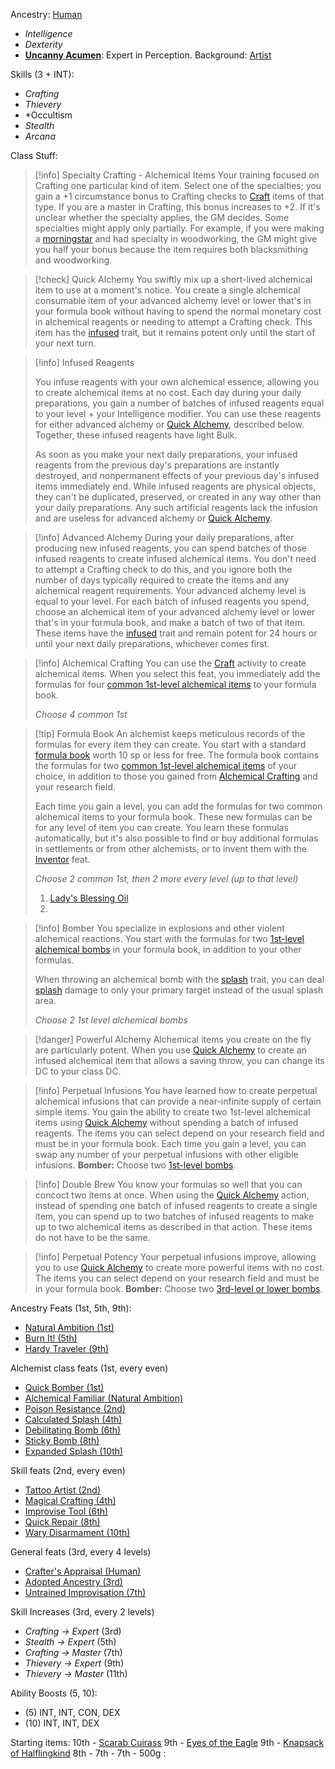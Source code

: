 
Ancestry: [Human](https://pf2etools.com/ancestries.html#human_crb,state:h-halfelf-crb=b1~h-halforc-crb=b1~h-skilled-crb=b1~h-versatile-crb=b1~h-wintertouched-locg=b1#adapted%20cantrip_crb)
- *Intelligence*
- *Dexterity*
- **[Uncanny Acumen](https://pf2etools.com/feats.html#canny%20acumen_crb)**: Expert in Perception.
Background: [Artist](https://pf2etools.com/backgrounds.html#artist_crb)

Skills (3 + INT):
- *Crafting*
- *Thievery*
- *Occultism
- *Stealth*
- *Arcana*

Class Stuff:

> [!info] Specialty Crafting - Alchemical Items
> Your training focused on Crafting one particular kind of item. Select one of the specialties; you gain a +1 circumstance bonus to Crafting checks to [Craft](https://pf2etools.com/actions.html#craft_crb) items of that type. If you are a master in Crafting, this bonus increases to +2. If it's unclear whether the specialty applies, the GM decides. Some specialties might apply only partially. For example, if you were making a [morningstar](https://pf2etools.com/items.html#morningstar_crb) and had specialty in woodworking, the GM might give you half your bonus because the item requires both blacksmithing and woodworking.

> [!check] Quick Alchemy
> You swiftly mix up a short-lived alchemical item to use at a moment's notice. You create a single alchemical consumable item of your advanced alchemy level or lower that's in your formula book without having to spend the normal monetary cost in alchemical reagents or needing to attempt a Crafting check. This item has the [infused](https://pf2etools.com/traits.html#infused) trait, but it remains potent only until the start of your next turn.

> [!info] Infused Reagents
> 
> You infuse reagents with your own alchemical essence, allowing you to create alchemical items at no cost. Each day during your daily preparations, you gain a number of batches of infused reagents equal to your level + your Intelligence modifier. You can use these reagents for either advanced alchemy or [Quick Alchemy](https://pf2etools.com/actions.html#quick%20alchemy_crb), described below. Together, these infused reagents have light Bulk.
> 
> As soon as you make your next daily preparations, your infused reagents from the previous day's preparations are instantly destroyed, and nonpermanent effects of your previous day's infused items immediately end. While infused reagents are physical objects, they can't be duplicated, preserved, or created in any way other than your daily preparations. Any such artificial reagents lack the infusion and are useless for advanced alchemy or [Quick Alchemy](https://pf2etools.com/actions.html#quick%20alchemy_crb).

> [!info] Advanced Alchemy
During your daily preparations, after producing new infused reagents, you can spend batches of those infused reagents to create infused alchemical items. You don't need to attempt a Crafting check to do this, and you ignore both the number of days typically required to create the items and any alchemical reagent requirements. Your advanced alchemy level is equal to your level. For each batch of infused reagents you spend, choose an alchemical item of your advanced alchemy level or lower that's in your formula book, and make a batch of two of that item. These items have the [infused](https://pf2etools.com/traits.html#infused) trait and remain potent for 24 hours or until your next daily preparations, whichever comes first.

> [!info] Alchemical Crafting
> You can use the [Craft](https://pf2etools.com/actions.html#craft_crb) activity to create alchemical items. When you select this feat, you immediately add the formulas for four [common 1st-level alchemical items](https://pf2etools.com/items.html#blankhash,flstsource:,flstlevel:min=0~max=1,flstrarity:common=1,flstitem:alchemical=1,flmtitem:sand,flstweapon:,flmtweapon:sand) to your formula book.
> 
> *Choose 4 common 1st*

> [!tip] Formula Book
> An alchemist keeps meticulous records of the formulas for every item they can create. You start with a standard [formula book](https://pf2etools.com/items.html#formula%20book%20(blank)_crb) worth 10 sp or less for free. The formula book contains the formulas for two [common 1st-level alchemical items](https://pf2etools.com/items.html#blankhash,flstitem:alchemical=1,flstlevel:min=1~max=1,flstrarity:common=1) of your choice, in addition to those you gained from [Alchemical Crafting](https://pf2etools.com/feats.html#alchemical%20crafting_crb) and your research field.
> 
> Each time you gain a level, you can add the formulas for two common alchemical items to your formula book. These new formulas can be for any level of item you can create. You learn these formulas automatically, but it's also possible to find or buy additional formulas in settlements or from other alchemists, or to invent them with the [Inventor](https://pf2etools.com/feats.html#inventor_crb) feat.
> 
> *Choose 2 common 1st, then 2 more every level (up to that level)*
> 1. [Lady's Blessing Oil](https://pf2etools.com/items.html#lady's%20blessing%20oil_lotg)
> 2. 

> [!info] Bomber
> You specialize in explosions and other violent alchemical reactions. You start with the formulas for two [1st-level alchemical bombs](https://pf2etools.com/items.html#blankhash,flstcategory:bomb=1,flstlevel:min=1~max=1,flsttype:null=1) in your formula book, in addition to your other formulas.
> 
> When throwing an alchemical bomb with the [splash](https://pf2etools.com/traits.html#splash) trait, you can deal [splash](https://pf2etools.com/traits.html#splash) damage to only your primary target instead of the usual splash area.
> 
> *Choose 2 1st level alchemical bombs*

> [!danger] Powerful Alchemy
> Alchemical items you create on the fly are particularly potent. When you use [Quick Alchemy](https://pf2etools.com/actions.html#quick%20alchemy_crb) to create an infused alchemical item that allows a saving throw, you can change its DC to your class DC.

> [!info] Perpetual Infusions
> You have learned how to create perpetual alchemical infusions that can provide a near-infinite supply of certain simple items. You gain the ability to create two 1st-level alchemical items using [Quick Alchemy](https://pf2etools.com/actions.html#quick%20alchemy_crb) without spending a batch of infused reagents. The items you can select depend on your research field and must be in your formula book. Each time you gain a level, you can swap any number of your perpetual infusions with other eligible infusions.
> **Bomber:** Choose two [1st-level bombs](https://pf2etools.com/items.html#blankhash,flstlevel:min=1~max=1,flsttype:,flstcategory:bomb=1).

> [!info] Double Brew
> You know your formulas so well that you can concoct two items at once. When using the [Quick Alchemy](https://pf2etools.com/actions.html#quick%20alchemy_crb) action, instead of spending one batch of infused reagents to create a single item, you can spend up to two batches of infused reagents to make up to two alchemical items as described in that action. These items do not have to be the same.

> [!info] Perpetual Potency
> Your perpetual infusions improve, allowing you to use [Quick Alchemy](https://pf2etools.com/actions.html#quick%20alchemy_crb) to create more powerful items with no cost. The items you can select depend on your research field and must be in your formula book.
> **Bomber:** Choose two [3rd-level or lower bombs](https://pf2etools.com/items.html#blankhash,flstlevel:min=1~max=3,flsttype:,flstcategory:bomb=1).

Ancestry Feats (1st, 5th, 9th):
- [Natural Ambition (1st)](https://pf2etools.com/feats.html#natural%20ambition_crb)
- [Burn It! (5th)](https://pf2etools.com/feats.html#burn%20it!_crb)
- [Hardy Traveler (9th)](https://pf2etools.com/feats.html#hardy%20traveler_apg)

Alchemist class feats (1st, every even)
- [Quick Bomber (1st)](https://pf2etools.com/feats.html#quick%20bomber_crb)
- [Alchemical Familiar (Natural Ambition)](https://pf2etools.com/feats.html#alchemical%20familiar_crb)
- [Poison Resistance (2nd)](<https://pf2etools.com/feats.html#poison%20resistance%20(alchemist)_crb>)
- [Calculated Splash (4th)](https://pf2etools.com/feats.html#calculated%20splash_crb)
- [Debilitating Bomb (6th)](https://pf2etools.com/feats.html#debilitating%20bomb_crb)
- [Sticky Bomb (8th)](https://pf2etools.com/feats.html#sticky%20bomb_crb)
- [Expanded Splash (10th)](https://pf2etools.com/feats.html#expanded%20splash_crb)

Skill feats (2nd, every even)
- [Tattoo Artist (2nd)](https://pf2etools.com/feats.html#tattoo%20artist_tv)
- [Magical Crafting (4th)](https://pf2etools.com/feats.html#magical%20crafting_crb)
- [Improvise Tool (6th)](https://pf2etools.com/feats.html#improvise%20tool_apg)
- [Quick Repair (8th)](https://pf2etools.com/feats.html#quick%20repair_crb)
- [Wary Disarmament (10th)](https://pf2etools.com/feats.html#wary%20disarmament_crb)

General feats (3rd, every 4 levels)
- [Crafter's Appraisal (Human)](https://pf2etools.com/feats.html#crafter's%20appraisal_apg)
- [Adopted Ancestry (3rd)](https://pf2etools.com/feats.html#adopted%20ancestry_crb)
- [Untrained Improvisation (7th)](https://pf2etools.com/feats.html#untrained%20improvisation_crb)

Skill Increases (3rd, every 2 levels)
- *Crafting -> Expert* (3rd)
- *Stealth -> Expert* (5th)
- *Crafting -> Master* (7th)
- *Thievery -> Expert* (9th)
- *Thievery -> Master* (11th)

Ability Boosts (5, 10):
- (5) INT, INT, CON, DEX
- (10) INT, INT, DEX

Starting items:
10th - [Scarab Cuirass](https://pf2etools.com/items.html#scarab%20cuirass_lotgb)
9th   - [Eyes of the Eagle](https://pf2etools.com/items.html#eyes%20of%20the%20eagle_crb)
9th   - [Knapsack of Halflingkind](https://pf2etools.com/items.html#knapsack%20of%20halflingkind_crb)
8th   -
7th   -
7th   -
500g :
